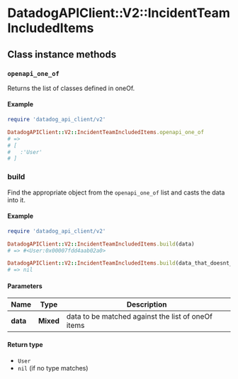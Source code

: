 # DatadogAPIClient::V2::IncidentTeamIncludedItems

## Class instance methods

### `openapi_one_of`

Returns the list of classes defined in oneOf.

#### Example

```ruby
require 'datadog_api_client/v2'

DatadogAPIClient::V2::IncidentTeamIncludedItems.openapi_one_of
# =>
# [
#   :'User'
# ]
```

### build

Find the appropriate object from the `openapi_one_of` list and casts the data into it.

#### Example

```ruby
require 'datadog_api_client/v2'

DatadogAPIClient::V2::IncidentTeamIncludedItems.build(data)
# => #<User:0x00007fdd4aab02a0>

DatadogAPIClient::V2::IncidentTeamIncludedItems.build(data_that_doesnt_match)
# => nil
```

#### Parameters

| Name | Type | Description |
| ---- | ---- | ----------- |
| **data** | **Mixed** | data to be matched against the list of oneOf items |

#### Return type

- `User`
- `nil` (if no type matches)

